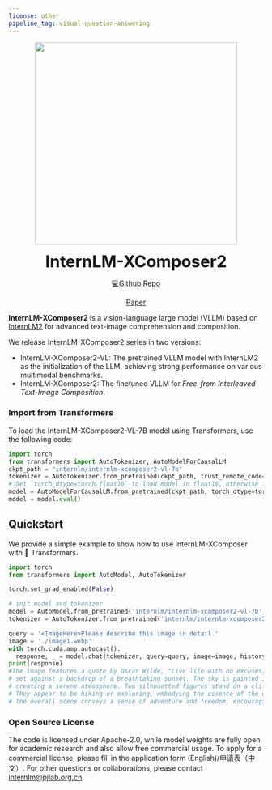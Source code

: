 ```yaml
---
license: other
pipeline_tag: visual-question-answering
---
```



<p align="center">
    <img src="logo_en.png" width="400"/>
<p>

<p align="center">
    <b><font size="6">InternLM-XComposer2</font></b> 
<p>

<div align="center">

[💻Github Repo](https://github.com/InternLM/InternLM-XComposer)

[Paper](https://arxiv.org/abs/2401.16420)

</div>

**InternLM-XComposer2** is a vision-language large model (VLLM) based on [InternLM2](https://github.com/InternLM/InternLM) for advanced text-image comprehension and composition. 

We release InternLM-XComposer2 series in two versions:

- InternLM-XComposer2-VL: The pretrained VLLM model with InternLM2 as the initialization of the LLM, achieving strong performance on various multimodal benchmarks.
- InternLM-XComposer2: The finetuned VLLM for *Free-from Interleaved Text-Image Composition*.


### Import from Transformers
To load the InternLM-XComposer2-VL-7B model using Transformers, use the following code:
```python
import torch
from transformers import AutoTokenizer, AutoModelForCausalLM
ckpt_path = "internlm/internlm-xcomposer2-vl-7b"
tokenizer = AutoTokenizer.from_pretrained(ckpt_path, trust_remote_code=True).cuda()
# Set `torch_dtype=torch.float16` to load model in float16, otherwise it will be loaded as float32 and might cause OOM Error.
model = AutoModelForCausalLM.from_pretrained(ckpt_path, torch_dtype=torch.float16, trust_remote_code=True).cuda()
model = model.eval()
```

## Quickstart
We provide a simple example to show how to use InternLM-XComposer with 🤗 Transformers.
```python
import torch
from transformers import AutoModel, AutoTokenizer

torch.set_grad_enabled(False)

# init model and tokenizer
model = AutoModel.from_pretrained('internlm/internlm-xcomposer2-vl-7b', trust_remote_code=True).cuda().eval()
tokenizer = AutoTokenizer.from_pretrained('internlm/internlm-xcomposer2-vl-7b', trust_remote_code=True)

query = '<ImageHere>Please describe this image in detail.'
image = './image1.webp'
with torch.cuda.amp.autocast():
  response, _ = model.chat(tokenizer, query=query, image=image, history=[], do_sample=False)
print(response)
#The image features a quote by Oscar Wilde, "Live life with no excuses, travel with no regret,"
# set against a backdrop of a breathtaking sunset. The sky is painted in hues of pink and orange,
# creating a serene atmosphere. Two silhouetted figures stand on a cliff, overlooking the horizon.
# They appear to be hiking or exploring, embodying the essence of the quote.
# The overall scene conveys a sense of adventure and freedom, encouraging viewers to embrace life without hesitation or regrets.

```

### Open Source License
The code is licensed under Apache-2.0, while model weights are fully open for academic research and also allow free commercial usage. To apply for a commercial license, please fill in the application form (English)/申请表（中文）. For other questions or collaborations, please contact internlm@pjlab.org.cn.